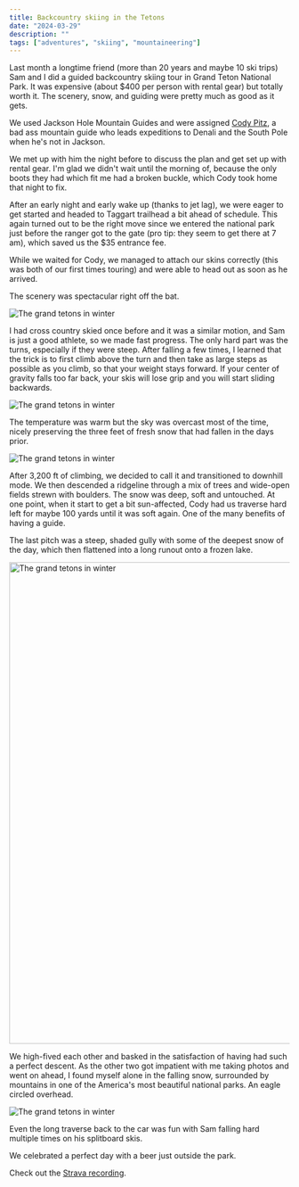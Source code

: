 ```yaml
---
title: Backcountry skiing in the Tetons 
date: "2024-03-29"
description: ""
tags: ["adventures", "skiing", "mountaineering"]
---
```


Last month a longtime friend (more than 20 years and maybe 10 ski trips) Sam and I did a guided backcountry skiing tour in Grand Teton National Park. It was expensive (about $400 per person with rental gear) but totally worth it. The scenery, snow, and guiding were pretty much as good as it gets.

We used Jackson Hole Mountain Guides and were assigned [Cody Pitz](https://www.instagram.com/codywpitz/?hl=en), a bad ass mountain guide who leads expeditions to Denali and the South Pole when he's not in Jackson.

We met up with him the night before to discuss the plan and get set up with rental gear. I'm glad we didn't wait until the morning of, because the only boots they had which fit me had a broken buckle, which Cody took home that night to fix.

After an early night and early wake up (thanks to jet lag), we were eager to get started and headed to Taggart trailhead a bit ahead of schedule. This again turned out to be the right move since we entered the national park just before the ranger got to the gate (pro tip: they seem to get there at 7 am), which saved us the $35 entrance fee.

While we waited for Cody, we managed to attach our skins correctly (this was both of our first times touring) and were able to head out as soon as he arrived.

The scenery was spectacular right off the bat.

<Image
 src="./approach.jpeg"
 alt="The grand tetons in winter"
/>

I had cross country skied once before and it was a similar motion, and Sam is just a good athlete, so we made fast progress. The only hard part was the turns, especially if they were steep. After falling a few times, I learned that the trick is to first climb above the turn and then take as large steps as possible as you climb, so that your weight stays forward. If your center of gravity falls too far back, your skis will lose grip and you will start sliding backwards.

<Image
 src="./approach2.jpeg"
 alt="The grand tetons in winter"
/>

The temperature was warm but the sky was overcast most of the time, nicely preserving the three feet of fresh snow that had fallen in the days prior.

<Image
 src="./approach3.jpeg"
 alt="The grand tetons in winter"
/>

After 3,200 ft of climbing, we decided to call it and transitioned to downhill mode. We then descended a ridgeline through a mix of trees and wide-open fields strewn with boulders. The snow was deep, soft and untouched. At one point, when it start to get a bit sun-affected, Cody had us traverse hard left for maybe 100 yards until it was soft again. One of the many benefits of having a guide.

The last pitch was a steep, shaded gully with some of the deepest snow of the day, which then flattened into a long runout onto a frozen lake.

<Image
 src="./lake.jpeg"
 alt="The grand tetons in winter"
 height="864"
 width="800"
/>

We high-fived each other and basked in the satisfaction of having had such a perfect descent. As the other two got impatient with me taking photos and went on ahead, I found myself alone in the falling snow, surrounded by mountains in one of the America's most beautiful national parks. An eagle circled overhead.

<Image
 src="./lake2.jpeg"
 alt="The grand tetons in winter"
/>

Even the long traverse back to the car was fun with Sam falling hard multiple times on his splitboard skis.

We celebrated a perfect day with a beer just outside the park.

Check out the <a href="https://www.strava.com/activities/10863945099">Strava recording</a>.